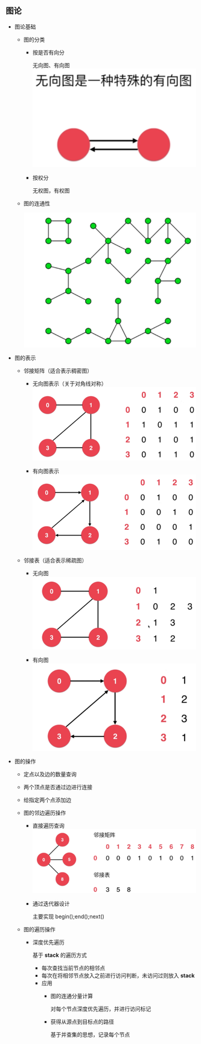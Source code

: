 ## 图论

- 图论基础

	- 图的分类
    	
        - 按是否有向分

			无向图、有向图
            ![](./img/75.png)
        - 按权分

			无权图，有权图
    - 图的连通性

		![](./img/76.png)
  
- 图的表示

	- 邻接矩阵（适合表示稠密图）

		- 无向图表示（关于对角线对称）
		![](./img/77.png)
        
        - 有向图表示
        ![](./img/78.png)
        
    - 邻接表（适合表示稀疏图）

		- 无向图
		![](./img/79.png)
		
        - 有向图
        ![](./img/80.png)
 
- 图的操作

	- 定点以及边的数量查询
	- 两个顶点是否通过边进行连接
	- 给指定两个点添加边

	- 图的邻边遍历操作

		- 直接遍历查询
		![](./img/81.png)
        
        - 通过迭代器设计

			主要实现 begin();end();next()

	- 图的遍历操作

		- 深度优先遍历

			基于 **stack** 的遍历方式
            - 每次查找当前节点的相邻点
            - 每次在将相邻节点放入之前进行访问判断，未访问过则放入 **stack**
            - 应用
            	- 图的连通分量计算

					对每个节点深度优先遍历，并进行访问标记
            	- 获得从源点到目标点的路径

					基于并查集的思想，记录每个节点

		